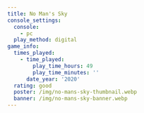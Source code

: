```yaml
---
title: No Man's Sky
console_settings:
  console:
    - pc
  play_method: digital
game_info:
  times_played:
    - time_played:
        play_time_hours: 49
        play_time_minutes: ''
      date_year: '2020'
  rating: good
  poster: /img/no-mans-sky-thumbnail.webp
  banner: /img/no-mans-sky-banner.webp
---
```

